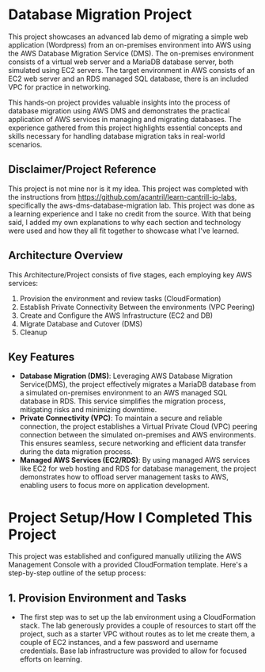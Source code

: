# Database Migration Project
This project showcases an advanced lab demo of migrating a simple web application (Wordpress) from an on-premises environment into AWS using the AWS Database Migration Service (DMS). The on-premises environment consists of a virtual web server and a MariaDB database server, both simulated using EC2 servers. The target environment in AWS consists of an EC2 web server and an RDS managed SQL database, there is an included VPC for practice in networking. 

This hands-on project provides valuable insights into the process of database migration using AWS DMS and demonstrates the practical application of AWS services in managing and migrating databases. The experience gathered from this project highlights essential concepts and skills necessary for handling database migration taks in real-world scenarios.
## Disclaimer/Project Reference
This project is not mine nor is it my idea. This project was completed with the instructions from https://github.com/acantril/learn-cantrill-io-labs, specifically the aws-dms-database-migration lab. This project was done as a learning experience and I take no credit from the source. With that being said, I added my own explanations to why each section and technology were used and how they all fit together to showcase what I've learned.

## Architecture Overview


This Architecture/Project consists of five stages, each employing key AWS services:

1. Provision the environment and review tasks (CloudFormation)
2. Establish Private Connectivity Between the environments (VPC Peering)
3. Create and Configure the AWS Infrastructure (EC2 and DB)
4. Migrate Database and Cutover (DMS)
5. Cleanup

## Key Features
- **Database Migration (DMS)**: Leveraging AWS Database Migration Service(DMS), the project effectively migrates a MariaDB database from a simulated on-premises environment to an AWS managed SQL database in RDS. This service simplifies the migration process, mitigating risks and minimizing downtime.
- **Private Connectivity (VPC)**: To maintain a secure and reliable connection, the project establishes a Virtual Private Cloud (VPC) peering connection between the simulated on-premises and AWS environments. This ensures seamless, secure networking and efficient data transfer during the data migration process.
- **Managed AWS Services (EC2/RDS)**: By using managed AWS services like EC2 for web hosting and RDS for database management, the project demonstrates how to offload server management tasks to AWS, enabling users to focus more on application development.


# Project Setup/How I Completed This Project
 This project was established and configured manually utilizing the AWS Management Console with a provided CloudFormation template. Here's a step-by-step outline of the setup process:
 
 ## 1. Provision Environment and Tasks
  - The first step was to set up the lab environment using a CloudFormation stack. The lab generously provides a couple of resources to start off the project, such as a starter VPC without routes as to let me create them, a couple of EC2 instances, and a few password and username credentials. Base lab infrastructure was provided to allow for focused efforts on learning.
